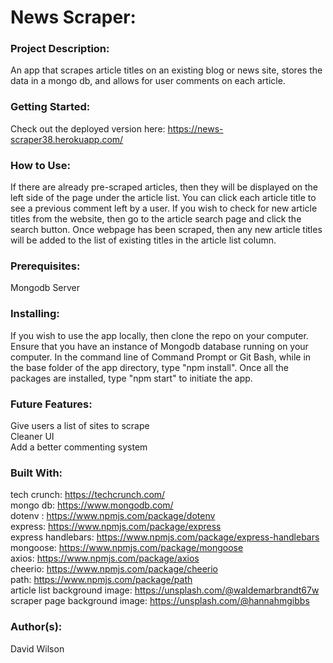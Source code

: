 # **News Scraper:**

### **Project Description:**

An app that scrapes article titles on an existing blog or news site, stores the data in a mongo db, and allows for user comments on each article.

### **Getting Started:**

Check out the deployed version here: https://news-scraper38.herokuapp.com/

### **How to Use:**

If there are already pre-scraped articles, then they will be displayed on the left side of the page under the article list. You can click each article title to see a previous comment left by a user. If you wish to check for new article titles from the website, then go to the article search page and click the search button. Once webpage has been scraped, then any new article titles will be added to the list of existing titles in the article list column.

### **Prerequisites:**

Mongodb Server

### **Installing:**

If you wish to use the app locally, then clone the repo on your computer. Ensure that you have an instance of Mongodb database running on your computer. In the command line of Command Prompt or Git Bash, while in the base folder of the app directory, type "npm install". Once all the packages are installed, type "npm start" to initiate the app.

### **Future Features:**

Give users a list of sites to scrape<br/>
Cleaner UI<br/>
Add a better commenting system

### **Built With:**

tech crunch: https://techcrunch.com/ <br/>
mongo db: https://www.mongodb.com/ <br/>
dotenv : https://www.npmjs.com/package/dotenv <br/>
express: https://www.npmjs.com/package/express <br/>
express handlebars: https://www.npmjs.com/package/express-handlebars <br/>
mongoose: https://www.npmjs.com/package/mongoose <br/>
axios: https://www.npmjs.com/package/axios <br/>
cheerio: https://www.npmjs.com/package/cheerio <br/>
path: https://www.npmjs.com/package/path <br/>
article list background image: https://unsplash.com/@waldemarbrandt67w<br/>
scraper page background image: https://unsplash.com/@hannahmgibbs

### **Author(s):**

David Wilson
